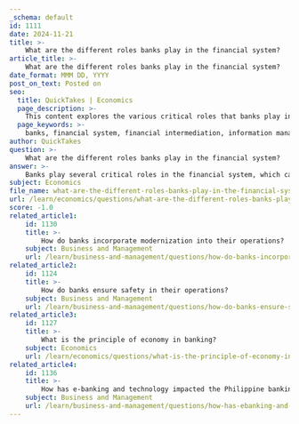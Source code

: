 ```yaml
---
_schema: default
id: 1111
date: 2024-11-21
title: >-
    What are the different roles banks play in the financial system?
article_title: >-
    What are the different roles banks play in the financial system?
date_format: MMM DD, YYYY
post_on_text: Posted on
seo:
  title: QuickTakes | Economics
  page_description: >-
    This content explores the various critical roles that banks play in the financial system, including financial intermediation, risk management, facilitating transactions, and contributing to economic stability.
  page_keywords: >-
    banks, financial system, financial intermediation, information management, risk management, facilitating transactions, money creation, custodians, liquid assets, underwriting, investment services, economic stability, credit, liquidity
author: QuickTakes
question: >-
    What are the different roles banks play in the financial system?
answer: >-
    Banks play several critical roles in the financial system, which can be summarized as follows:\n\n1. **Financial Intermediation**: Banks act as intermediaries between savers and borrowers. They accept deposits from individuals and businesses and then lend these funds to those in need of capital. This process helps allocate resources efficiently within the economy.\n\n2. **Information Management**: Banks help mitigate information asymmetries between investors and borrowers. By monitoring borrowers and ensuring that depositors' funds are used appropriately, banks reduce the risks associated with lending. This monitoring function is crucial for maintaining trust in the financial system.\n\n3. **Risk Management**: Banks provide intertemporal smoothing of risk, allowing individuals and businesses to manage their financial risks over time. They offer various financial products, such as loans and insurance, which help customers manage uncertainties and unexpected expenses.\n\n4. **Facilitating Transactions**: Banks facilitate everyday transactions for their customers, including issuing checks, processing payments, and providing electronic fund transfers. This role is essential for the smooth functioning of the economy, as it allows for efficient and secure transactions.\n\n5. **Money Creation**: Through the process of fractional reserve banking, banks have the ability to create money. When banks lend out a portion of their deposits, they effectively increase the money supply in the economy, which can stimulate economic growth.\n\n6. **Custodians of Liquid Assets**: Banks serve as custodians of the public's liquid assets, providing a safe place for individuals and businesses to store their money while also offering interest on deposits.\n\n7. **Underwriting and Investment Services**: Some banks, particularly investment banks, play a role in underwriting securities and facilitating capital market transactions. This function is vital for businesses seeking to raise capital through equity or debt markets.\n\n8. **Economic Stability**: By providing credit and liquidity, banks contribute to overall economic stability. They help smooth out economic fluctuations by ensuring that funds are available for investment and consumption, even during downturns.\n\nIn summary, banks are integral to the financial system, performing functions that enhance economic efficiency, facilitate transactions, manage risks, and contribute to overall economic stability. Their roles have evolved over time, adapting to changes in the financial landscape and the needs of the economy.
subject: Economics
file_name: what-are-the-different-roles-banks-play-in-the-financial-system.md
url: /learn/economics/questions/what-are-the-different-roles-banks-play-in-the-financial-system
score: -1.0
related_article1:
    id: 1130
    title: >-
        How do banks incorporate modernization into their operations?
    subject: Business and Management
    url: /learn/business-and-management/questions/how-do-banks-incorporate-modernization-into-their-operations
related_article2:
    id: 1124
    title: >-
        How do banks ensure safety in their operations?
    subject: Business and Management
    url: /learn/business-and-management/questions/how-do-banks-ensure-safety-in-their-operations
related_article3:
    id: 1127
    title: >-
        What is the principle of economy in banking?
    subject: Economics
    url: /learn/economics/questions/what-is-the-principle-of-economy-in-banking
related_article4:
    id: 1136
    title: >-
        How has e-banking and technology impacted the Philippine banking system?
    subject: Business and Management
    url: /learn/business-and-management/questions/how-has-ebanking-and-technology-impacted-the-philippine-banking-system
---
```


&nbsp;